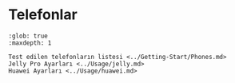 # Telefonlar

```{toctree}
:glob: true
:maxdepth: 1

Test edilen telefonların listesi <../Getting-Start/Phones.md>
Jelly Pro Ayarları <../Usage/jelly.md>
Huawei Ayarları <../Usage/huawei.md>
```

